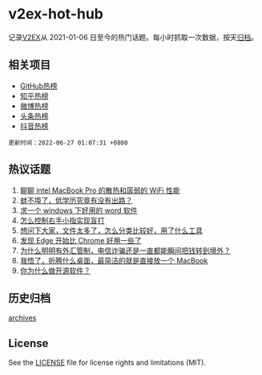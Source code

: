 # v2ex-hot-hub

 记录[V2EX](https://www.v2ex.com/)从 2021-01-06 日至今的热门话题。每小时抓取一次数据，按天[归档](archives)。
 
 ## 相关项目

- [GitHub热榜](https://github.com/snaildev/github-hot-hub)
- [知乎热榜](https://github.com/snaildev/zhihu-hot-hub)
- [微博热榜](https://github.com/snaildev/weibo-hot-hub)
- [头条热榜](https://github.com/snaildev/toutiao-hot-hub)
- [抖音热榜](https://github.com/snaildev/douyin-hot-hub)


 `更新时间：2022-06-27 01:07:31 +0800`

## 热议话题

1. [聊聊 intel MacBook Pro 的散热和孱弱的 WiFi 性能](https://www.v2ex.com/t/862242)
1. [蚌不埠了，低学历究竟有没有出路？](https://www.v2ex.com/t/862276)
1. [求一个 windows 下好用的 word 软件](https://www.v2ex.com/t/862289)
1. [怎么控制右手小指实现盲打](https://www.v2ex.com/t/862243)
1. [想问下大家，文件太多了，怎么分类比较好，用了什么工具](https://www.v2ex.com/t/862248)
1. [发现 Edge 开始比 Chrome 好用一些了](https://www.v2ex.com/t/862303)
1. [为什么明明有外汇管制，电信诈骗还是一直都能瞬间把钱转到境外？](https://www.v2ex.com/t/862327)
1. [我悟了，折腾什么桌面，最简洁的就是直接放一个 MacBook](https://www.v2ex.com/t/862230)
1. [你为什么做开源软件？](https://www.v2ex.com/t/862278)

## 历史归档

[archives](archives)

## License

See the [LICENSE](LICENSE) file for license rights and limitations (MIT).
